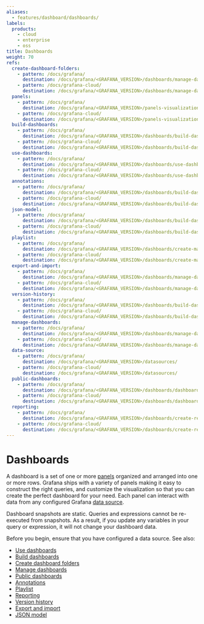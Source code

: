 ```yaml
---
aliases:
  - features/dashboard/dashboards/
labels:
  products:
    - cloud
    - enterprise
    - oss
title: Dashboards
weight: 70
refs:
  create-dashboard-folders:
    - pattern: /docs/grafana/
      destination: /docs/grafana/<GRAFANA_VERSION>/dashboards/manage-dashboards/#create-a-dashboard-folder
    - pattern: /docs/grafana-cloud/
      destination: /docs/grafana/<GRAFANA_VERSION>/dashboards/manage-dashboards/#create-a-dashboard-folder
  panels:
    - pattern: /docs/grafana/
      destination: /docs/grafana/<GRAFANA_VERSION>/panels-visualizations/
    - pattern: /docs/grafana-cloud/
      destination: /docs/grafana/<GRAFANA_VERSION>/panels-visualizations/
  build-dashboards:
    - pattern: /docs/grafana/
      destination: /docs/grafana/<GRAFANA_VERSION>/dashboards/build-dashboards/
    - pattern: /docs/grafana-cloud/
      destination: /docs/grafana/<GRAFANA_VERSION>/dashboards/build-dashboards/
  use-dashboards:
    - pattern: /docs/grafana/
      destination: /docs/grafana/<GRAFANA_VERSION>/dashboards/use-dashboards/
    - pattern: /docs/grafana-cloud/
      destination: /docs/grafana/<GRAFANA_VERSION>/dashboards/use-dashboards/
  annotations:
    - pattern: /docs/grafana/
      destination: /docs/grafana/<GRAFANA_VERSION>/dashboards/build-dashboards/annotate-visualizations/
    - pattern: /docs/grafana-cloud/
      destination: /docs/grafana/<GRAFANA_VERSION>/dashboards/build-dashboards/annotate-visualizations/
  json-model:
    - pattern: /docs/grafana/
      destination: /docs/grafana/<GRAFANA_VERSION>/dashboards/build-dashboards/view-dashboard-json-model/
    - pattern: /docs/grafana-cloud/
      destination: /docs/grafana/<GRAFANA_VERSION>/dashboards/build-dashboards/view-dashboard-json-model/
  playlist:
    - pattern: /docs/grafana/
      destination: /docs/grafana/<GRAFANA_VERSION>/dashboards/create-manage-playlists/
    - pattern: /docs/grafana-cloud/
      destination: /docs/grafana/<GRAFANA_VERSION>/dashboards/create-manage-playlists/
  export-and-import:
    - pattern: /docs/grafana/
      destination: /docs/grafana/<GRAFANA_VERSION>/dashboards/manage-dashboards/#export-and-import-dashboards
    - pattern: /docs/grafana-cloud/
      destination: /docs/grafana/<GRAFANA_VERSION>/dashboards/manage-dashboards/#export-and-import-dashboards
  version-history:
    - pattern: /docs/grafana/
      destination: /docs/grafana/<GRAFANA_VERSION>/dashboards/build-dashboards/manage-version-history/
    - pattern: /docs/grafana-cloud/
      destination: /docs/grafana/<GRAFANA_VERSION>/dashboards/build-dashboards/manage-version-history/
  manage-dashboards:
    - pattern: /docs/grafana/
      destination: /docs/grafana/<GRAFANA_VERSION>/dashboards/manage-dashboards/
    - pattern: /docs/grafana-cloud/
      destination: /docs/grafana/<GRAFANA_VERSION>/dashboards/manage-dashboards/
  data-source:
    - pattern: /docs/grafana/
      destination: /docs/grafana/<GRAFANA_VERSION>/datasources/
    - pattern: /docs/grafana-cloud/
      destination: /docs/grafana/<GRAFANA_VERSION>/datasources/
  public-dashboards:
    - pattern: /docs/grafana/
      destination: /docs/grafana/<GRAFANA_VERSION>/dashboards/dashboard-public/
    - pattern: /docs/grafana-cloud/
      destination: /docs/grafana/<GRAFANA_VERSION>/dashboards/dashboard-public/
  reporting:
    - pattern: /docs/grafana/
      destination: /docs/grafana/<GRAFANA_VERSION>/dashboards/create-reports/
    - pattern: /docs/grafana-cloud/
      destination: /docs/grafana/<GRAFANA_VERSION>/dashboards/create-reports/
---
```


# Dashboards

A dashboard is a set of one or more [panels](ref:panels) organized and arranged into one or more rows. Grafana ships with a variety of panels making it easy to construct the right queries, and customize the visualization so that you can create the perfect dashboard for your need. Each panel can interact with data from any configured Grafana [data source](ref:data-source).

Dashboard snapshots are static. Queries and expressions cannot be re-executed from snapshots. As a result, if you update any variables in your query or expression, it will not change your dashboard data.

Before you begin, ensure that you have configured a data source. See also:

- [Use dashboards](ref:use-dashboards)
- [Build dashboards](ref:build-dashboards)
- [Create dashboard folders](ref:create-dashboard-folders)
- [Manage dashboards](ref:manage-dashboards)
- [Public dashboards](ref:public-dashboards)
- [Annotations](ref:annotations)
- [Playlist](ref:playlist)
- [Reporting](ref:reporting)
- [Version history](ref:version-history)
- [Export and import](ref:export-and-import)
- [JSON model](ref:json-model)

